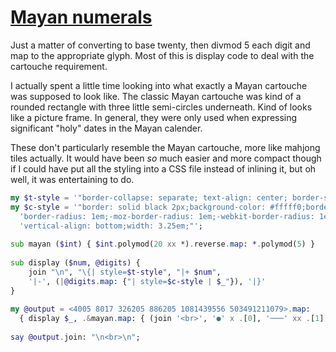 [1]: https://rosettacode.org/wiki/Mayan_numerals

# [Mayan numerals][1]

Just a matter of converting to base twenty, then divmod 5 each digit and map to the appropriate glyph. Most of this is display code to deal with the cartouche requirement.



I actually spent a little time looking into what exactly a Mayan cartouche was supposed to look like. The classic Mayan cartouche was kind of a rounded rectangle with three little semi-circles underneath. Kind of looks like a picture frame. In general, they were only used when expressing significant "holy" dates in the Mayan calender.



These don't particularly resemble the Mayan cartouche, more like mahjong tiles actually. It would have been *so* much easier and more compact though if I could have put all the styling into a CSS file instead of inlining it, but oh well, it was entertaining to do.

```raku
my $t-style = '"border-collapse: separate; text-align: center; border-spacing: 3px 0px;"';
my $c-style = '"border: solid black 2px;background-color: #fffff0;border-bottom: double 6px;'~
  'border-radius: 1em;-moz-border-radius: 1em;-webkit-border-radius: 1em;'~
  'vertical-align: bottom;width: 3.25em;"';
 
sub mayan ($int) { $int.polymod(20 xx *).reverse.map: *.polymod(5) }
 
sub display ($num, @digits) {
    join "\n", "\{| style=$t-style", "|+ $num",
    '|-', (|@digits.map: {"| style=$c-style | $_"}), '|}'
}
 
my @output = <4005 8017 326205 886205 1081439556 503491211079>.map:
  { display $_, .&mayan.map: { (join '<br>', '●' x .[0], '───' xx .[1]) || 'Θ' } }
 
say @output.join: "\n<br>\n";
```